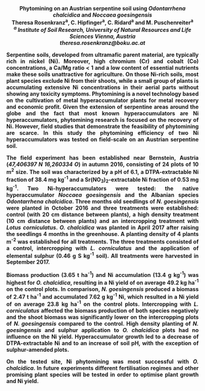 <center><strong>Phytomining on an Austrian serpentine soil using <i>Odontarrhena
chalcidica</i> and <i>Noccaea goesingensis<strong></i>

<center><strong>Theresa Rosenkranz<sup>a</sup></strong>, C. Hipfinger<sup>a</sup>, C. Ridard<sup>a</sup> and M.
Puschenreiter<sup>a</sup>
<center><i><sup>a</sup> Institute of Soil Research, University of Natural Resources and Life Sciences Vienna, Austria</i>


<center><i>theresa.rosenkranz@boku.ac.at</i>

<p style=text-align:justify>Serpentine soils, developed from ultramafic parent material, are
typically rich in nickel (Ni). Moreover, high chromium (Cr) and cobalt
(Co) concentrations, a Ca/Mg ratio &lt; 1 and a low content of essential
nutrients make these soils unattractive for agriculture. On those
Ni-rich soils, most plant species exclude Ni from their shoots, while a
small group of plants is accumulating extensive Ni concentrations in
their aerial parts without showing any toxicity symptoms. Phytomining is
a novel technology based on the cultivation of metal hyperaccumulator
plants for metal recovery and economic profit. Given the extension of
serpentine areas around the globe and the fact that most known
hyperaccumulators are Ni hyperaccumulators, phytomining research is
focused on the recovery of Ni. However, field studies that demonstrate
the feasibility of phytomining are scarce. In this study the phytomining
efficiency of two Ni hyperaccumulators was tested on field-scale on an
Austrian serpentine soil.

<p style=text-align:justify>The field experiment has been established near Bernstein, Austria
(<i>47,406397 N 16,260334 O</i>) in autumn 2016, consisting of 24 plots of 10
m<sup>2</sup> size. The soil was characterized by a pH of 6.1, a DTPA-extractable
Ni fraction of 38.4 mg kg<sup>-1</sup> and a Sr(NO<sub>3</sub>)<sub>2</sub>-extractable Ni fraction
of 0.53 mg kg<sup>-1</sup>. Two Ni-hyperaccumulators were tested: the native
hyperaccumulator <i>Noccaea goesingensis</i> and the Albanian species
<i>Odontarrhena chalcidica</i>. Three months old seedlings of <i>N.
goesingensis</i> were planted in October 2016 and three treatments were
established: control (with 20 cm distance between plants), a high
density treatment (10 cm distance between plants) and an intercropping
treatment with <i>Lotus corniculatus</i>. <i>O. chalcidica</i> was planted in
April 2017 after raising the seedlings 4 months in the greenhouse. A
planting density of 4 plants m<sup>-2</sup> was established for all treatments.
The three treatments consisted of a control, intercropping with <i>L.
corniculatus</i> and the application of elemental sulphur (0.46 g S kg<sup>-1</sup>
soil). All treatments were harvested in September 2017.

<p style=text-align:justify>Biomass production (3.65 t ha<sup>-1</sup>) and Ni accumulation (13.4 g kg<sup>-1</sup>)
was highest for <i>O. chalcidica</i>, resulting in a Ni yield of on average
49.2 kg ha<sup>-1</sup> on the control plots. In comparison, <i>N. goesingensis</i>
produced a biomass of 2.47 t ha<sup>-1</sup> and accumulated 7.62 g kg<sup>-1</sup> Ni,
which resulted in a Ni yield of on average 23.8 kg ha<sup>-1</sup> on the control
plots. Intercropping with <i>L. corniculatus</i> affected the biomass
production of both species negatively and the shoot biomass was
significantly lower on the intercropping plots of <i>N. goesingensis</i>
compared to the control. High density planting of <i>N. goesingensis</i> and
sulphur application to <i>O. chalcidica</i> plots had no influence on the Ni
yield. Hyperaccumulator growth led to a decrease of DTPA-extractable Ni
and to an increase of soil pH, with the exception of sulphur-amended
plots.

<p style=text-align:justify>On the tested site, Ni phytomining was most successful with <i>O.
chalcidica</i>. In future experiments different fertilisation regimes and
other promising plant species will be tested in order to optimise plant
growth and Ni yield.

